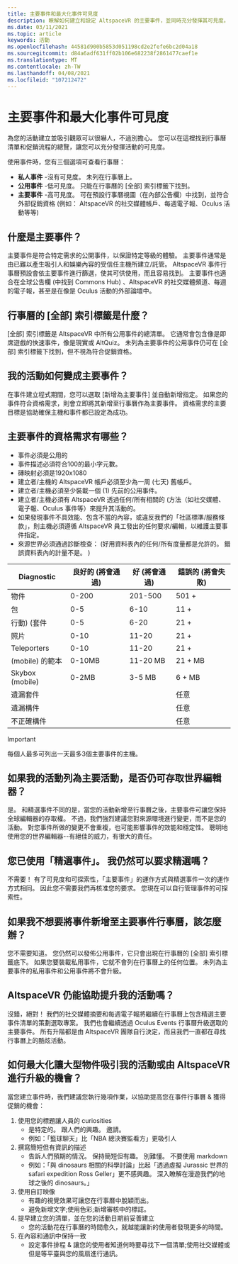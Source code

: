 ```yaml
---
title: 主要事件和最大化事件可見度
description: 瞭解如何建立和設定 AltspaceVR 的主要事件，並同時充分發揮其可見度。
ms.date: 03/11/2021
ms.topic: article
keywords: 活動
ms.openlocfilehash: 44581d900b5853d051198cd2e2fefe6bc2d04a18
ms.sourcegitcommit: d84a6adf631ff02b106e682238f2861477caef1e
ms.translationtype: MT
ms.contentlocale: zh-TW
ms.lasthandoff: 04/08/2021
ms.locfileid: "107212472"
---
```

# <a name="main-events-and-maximizing-event-visibility"></a>主要事件和最大化事件可見度

為您的活動建立並吸引觀眾可以很嚇人，不過別擔心。 您可以在這裡找到行事曆清單和促銷流程的總覽，讓您可以充分發揮活動的可見度。

使用事件時，您有三個選項可查看行事曆：

* **私人事件** -沒有可見度。 未列在行事曆上。
* **公用事件** -低可見度。 只能在行事曆的 [全部] 索引標籤下找到。
* **主要事件** -高可見度。 可在預設行事曆視圖（在內部公告欄）中找到，並符合外部促銷資格 (例如： AltspaceVR 的社交媒體帳戶、每週電子報、Oculus 活動等等) 

## <a name="what-are-main-events"></a>什麼是主要事件？

主要事件是符合特定需求的公開事件，以保證特定等級的體驗。 主要事件通常是由已難以產生吸引人和娛樂內容的受信任主機所建立/託管。 AltspaceVR 事件行事曆預設會依主要事件進行篩選，使其可供使用，而且容易找到。 主要事件也適合在全球公告欄 (中找到 Commons Hub) 、AltspaceVR 的社交媒體頻道、每週的電子報，甚至是在像是 Oculus 活動的外部論壇中。

## <a name="what-is-the-all-tab-of-the-calendar"></a>行事曆的 [全部] 索引標籤是什麼？

[全部] 索引標籤是 AltspaceVR 中所有公用事件的總清單。 它通常會包含像是即席遊戲的快速事件，像是現實或 AltQuiz。 未列為主要事件的公用事件仍可在 [全部] 索引標籤下找到，但不視為符合促銷資格。

## <a name="how-can-my-event-become-a-main-event"></a>我的活動如何變成主要事件？

在事件建立程式期間，您可以選取 [新增為主要事件] 並自動新增指定。 如果您的事件符合資格需求，則會立即將其新增至行事曆作為主要事件。 資格需求的主要目標是協助確保主機和事件都已設定為成功。

## <a name="what-are-the-eligibility-requirements-for-main-events"></a>主要事件的資格需求有哪些？

* 事件必須是公用的
* 事件描述必須符合100的最小字元數。
* 磚映射必須是1920x1080
* 建立者/主機的 AltspaceVR 帳戶必須至少為一周 (七天) 舊帳戶。
* 建立者/主機必須至少裝載一個 (1) 先前的公用事件。
* 建立者/主機必須有 AltspaceVR 透過任何/所有相關的 (方法（如社交媒體、電子報、Oculus 事件等）來提升其活動的。
* 如果發現事件不具效能、包含不當的內容，或違反我們的「社區標準/服務條款」，則主機必須遵循 AltspaceVR 員工發出的任何要求/編輯，以維護主要事件指定。
* 來源世界必須通過診斷檢查： (好用資料表內的任何/所有度量都是允許的。 錯誤資料表內的計量不是。 ) 

| Diagnostic | 良好的 (將會通過)  | 好 (將會通過)  | 錯誤的 (將會失敗)  |
|---|---|---|---|
| 物件 | 0-200 | 201-500 | 501 + |
| 包 | 0-5 | 6-10 | 11 + |
| 行動)  (套件 | 0-5 | 6-20 | 21 + |
| 照片 | 0-10 | 11-20 | 21 + |
| Teleporters | 0-10 | 11-20 | 21 + |
|  (mobile) 的範本 | 0-10MB | 11-20 MB | 21 + MB |
| Skybox (mobile)  | 0-2MB | 3-5 MB | 6 + MB |
| 遺漏套件 |  |  | 任意 |
| 遺漏構件 |  |  | 任意 |
| 不正確構件 |  |  | 任意 |

> [!IMPORTANT]
> 每個人最多可列出一天最多3個主要事件的主機。  

## <a name="will-i-still-have-access-to-the-world-editor-if-my-event-is-listed-as-a-main-event"></a>如果我的活動列為主要活動，是否仍可存取世界編輯器？

是。 和精選事件不同的是，當您的活動新增至行事曆之後，主要事件可讓您保持全球編輯器的存取權。 不過，我們強烈建議您對來源環境進行變更，而不是您的活動。 對您事件所做的變更不會重複，也可能影響事件的效能和穩定性。 聰明地使用您的世界編輯器--有絕佳的威力，有很大的責任。

## <a name="you-used-to-have-featured-events-can-i-still-request-to-be-featured"></a>您已使用「精選事件」。 我仍然可以要求精選嗎？

不需要！ 有了可見度和可探索性，「主要事件」的運作方式與精選事件一次的運作方式相同。 因此您不需要我們再核准您的要求。 您現在可以自行管理事件的可探索性。

## <a name="what-if-i-dont-want-to-add-my-event-to-the-main-events-calendar"></a>如果我不想要將事件新增至主要事件行事曆，該怎麼辦？

您不需要知道。 您仍然可以發佈公用事件，它只會出現在行事曆的 [全部] 索引標籤底下。 如果您要裝載私用事件，它就不會列在行事曆上的任何位置。 未列為主要事件的私用事件和公用事件將不會升級。

## <a name="will-altspacevr-still-help-promote-my-events"></a>AltspaceVR 仍能協助提升我的活動嗎？

沒錯，絕對！ 我們的社交媒體摘要和每週電子報將繼續在行事曆上包含精選主要事件清單的策劃選取專案。 我們也會繼續透過 Oculus Events 行事曆升級選取的主要事件。 所有升階都是由 AltspaceVR 團隊自行決定，而且我們一直都在尋找行事曆上的酷炫活動。

## <a name="how-can-i-maximize-my-chances-of-attracting-a-large-audience-to-my-event-or-being-promoted-by-altspacevr"></a>如何最大化讓大型物件吸引我的活動或由 AltspaceVR 進行升級的機會？

當您建立事件時，我們建議您執行幾項作業，以協助提高您在事件行事曆 & 獲得促銷的機會：

1. 使用您的標題讓人員的 curiosities
    * 是特定的。 跟人們的興趣。 邀請。
    * 例如：「籃球聊天」比「NBA 總決賽監看方」更吸引人
2. 撰寫簡短但有資訊的描述
    * 告訴人們預期的情況。 保持簡短但有趣。 別難懂。 不要使用 markdown
    * 例如：「與 dinosaurs 相關的科學討論」比起「透過虛擬 Jurassic 世界的 safari expedition Ross Geller」更不感興趣。 深入瞭解在漫遊我們的地球之後的 dinosaurs。」
3. 使用自訂映像
    * 有趣的視覺效果可讓您在行事曆中脫穎而出。
    * 避免新增文字;使用色彩;新增審核中的標誌。
4. 提早建立您的清單，並在您的活動日期前妥善建立
    * 您的活動花在行事曆的時間愈久，就越能讓新的使用者發現更多的時間。
5. 在內容和通訊中保持一致
    * 設定事件排程 & 讓您的使用者知道何時要尋找下一個清單;使用社交媒體或但是等平臺與您的風扇進行通訊。